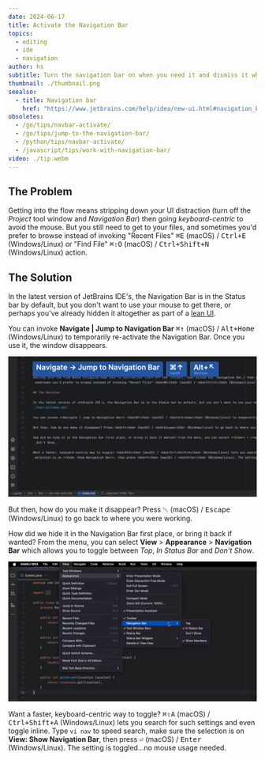 ```yaml
---
date: 2024-06-17
title: Activate the Navigation Bar
topics:
  - editing
  - ide
  - navigation
author: hs
subtitle: Turn the navigation bar on when you need it and dismiss it when you're done.
thumbnail: ./thumbnail.png
seealso:
  - title: Navigation bar
    href: "https://www.jetbrains.com/help/idea/new-ui.html#navigation_bar"
obsoletes:
  - /go/tips/navbar-activate/
  - /go/tips/jump-to-the-navigation-bar/
  - /python/tips/navbar-activate/
  - /javascript/tips/work-with-navigation-bar/
video: ./tip.webm
---
```


## The Problem

Getting into the flow means stripping down your UI distraction (turn off the _Project_ tool window and _Navigation Bar_) then going _keyboard-centric_ to avoid the mouse. But you still need to get to your files, and sometimes you'd prefer to browse instead of invoking "Recent Files" <kbd>⌘E</kbd> (macOS) / <kbd>Ctrl+E</kbd> (Windows/Linux) or "Find File" <kbd>⌘⇧O</kbd> (macOS) / <kbd>Ctrl+Shift+N</kbd> (Windows/Linux) action.

## The Solution

In the latest version of JetBrains IDE's, the Navigation Bar is in the Status bar by default, but you don't want to use your mouse to get there, or perhaps you've already hidden it altogether as part of a [lean UI](../lean-ui/index.md).

You can invoke **Navigate | Jump to Navigation Bar** <kbd>⌘↑</kbd> (macOS) / <kbd>Alt+Home</kbd> (Windows/Linux) to temporarily re-activate the Navigation Bar. Once you use it, the window disappears.

![activate.png](activate.png)

But then, how do you make it disappear? Press <kbd>␛</kbd> (macOS) / <kbd>Escape</kbd> (Windows/Linux) to go back to where you were working.

How did we hide it in the Navigation Bar first place, or bring it back if wanted? From the menu, you can select **View** > **Appearance** > **Navigation Bar** which allows you to toggle between _Top_, _In Status Bar_ and _Don't Show_.

![menu.png](menu.png)

Want a faster, keyboard-centric way to toggle? <kbd>⌘⇧A</kbd> (macOS) / <kbd>Ctrl+Shift+A</kbd> (Windows/Linux) lets you search for such settings and even toggle inline. Type `vi nav` to speed search, make sure the selection is on **View: Show Navigation Bar**, then press <kbd>⏎</kbd> (macOS) / <kbd>Enter</kbd> (Windows/Linux). The setting is toggled...no mouse usage needed.
